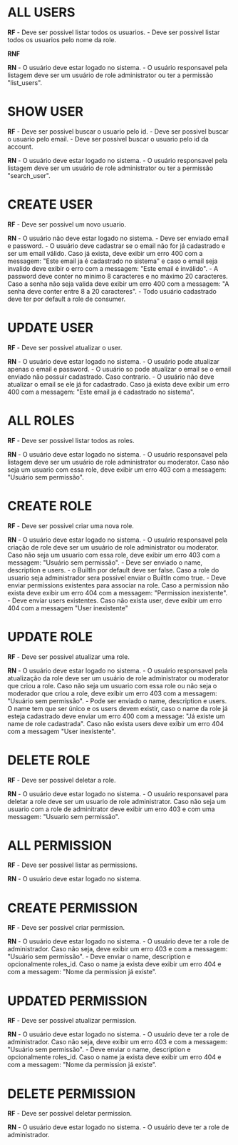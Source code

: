   # ALL USERS  
  
  **RF**
    - Deve ser possivel listar todos os usuarios.
    - Deve ser possivel listar todos os usuarios pelo nome da role.

  **RNF**

  **RN**
    - O usuário deve estar logado no sistema.
    - O usuário responsavel pela listagem deve ser um usuário de role administrator ou ter a permissão "list_users".
    
  
  # SHOW USER  
  
  **RF**
    - Deve ser possivel buscar o usuario pelo id.
    - Deve ser possivel buscar o usuario pelo email.
    - Deve ser possivel buscar o usuario pelo id da account.

  **RN**
    - O usuário deve estar logado no sistema.
    - O usuário responsavel pela listagem deve ser um usuário de role administrator ou ter a permissão "search_user".


  # CREATE USER  
  
  **RF**
    - Deve ser possivel um novo usuario.

  **RN**
    - O usuário não deve estar logado no sistema.
    - Deve ser enviado email e password.
    - O usuário deve cadastrar se o email não for já cadastrado e ser um email válido. Caso já exista, deve exibir um erro 400 com a messagem: "Este email ja é cadastrado no sistema" e caso o email seja invalido deve exibir o erro com a messagem: "Este email é inválido".
    - A password deve conter no minimo 8 caracteres e no máximo 20 caracteres. Caso a senha não seja valida deve exibir um erro 400 com a messagem: "A senha deve conter entre 8 a 20 caracteres".
    - Todo usuário cadastrado deve ter por default a role de consumer.


  # UPDATE USER  
  
  **RF**
    - Deve ser possivel atualizar o user.

  **RN**
    - O usuário deve estar logado no sistema.
    - O usuário pode atualizar apenas o email e password.
    - O usuário so pode atualizar o email se o email enviado não possuir cadastrado. Caso contrario.
    - O usuário não deve atualizar o email se ele já for cadastrado. Caso já exista deve exibir um erro 400 com a messagem: "Este email ja é cadastrado no sistema".




# ALL ROLES  
  
  **RF**
    - Deve ser possivel listar todos as roles.

  **RN**
    - O usuário deve estar logado no sistema.
    - O usuário responsavel pela listagem deve ser um usuário de role administrator ou moderator. Caso não seja um usuario com essa role, deve exibir um erro 403 com a messagem: "Usuário sem permissão".
    
  
# CREATE ROLE 
  
  **RF**
    - Deve ser possivel criar uma nova role.

  **RN**
    - O usuário deve estar logado no sistema.
    - O usuário responsavel pela criação de role deve ser um usuário de role administrator ou moderator. Caso não seja um usuario com essa role, deve exibir um erro 403 com a messagem: "Usuário sem permissão".
    - Deve ser enviado o name, description e users.
    - o BuiltIn por default deve ser false. Caso a role do usuario seja administrador sera possivel enviar o BuiltIn como true.
    - Deve enviar permissions existentes para associar na role. Caso a permission não exista deve exibir um erro 404 com a messagem: "Permission inexistente".
    - Deve enviar users existentes. Caso não exista user, deve exibir um erro 404 com a messagem "User inexistente"


# UPDATE ROLE 
  
  **RF**
    - Deve ser possivel atualizar uma role.

  **RN**
    - O usuário deve estar logado no sistema.
    - O usuário responsavel pela atualização da role deve ser um usuário de role administrator ou moderator que criou a role. Caso não seja um usuario com essa role ou não seja o moderador que criou a role, deve exibir um erro 403 com a messagem: "Usuário sem permissão".
    - Pode ser enviado o name, description e users. O name tem que ser único e os users devem existir, caso o name da role já esteja cadastrado deve enviar um erro 400 com a message: "Já existe um name de role cadastrada". Caso não exista users deve exibir um erro 404 com a messagem "User inexistente".

# DELETE ROLE 

  **RF**
    - Deve ser possivel deletar a role.

  **RN**
    - O usuário deve estar logado no sistema.
    - O usuário responsavel para deletar a role deve ser um usuario de role administrator. Caso não seja um usuario com a role de adminitrator deve exibir um erro 403 e com uma messagem: "Usuario sem permissão".


# ALL PERMISSION

  **RF**
    - Deve ser possivel listar as permissions.

  **RN**
    - O usuário deve estar logado no sistema.

# CREATE PERMISSION

  **RF**
    - Deve ser possivel criar permission.

  **RN**
    - O usuário deve estar logado no sistema.
    - O usuário deve ter a role de administrador. Caso não seja, deve exibir um erro 403 e com a messagem: "Usuário sem permissão".
    - Deve enviar o name, description e opcionalmente roles_id. Caso o name ja exista deve exibir um erro 404 e com a messagem: "Nome da permission já existe".

# UPDATED PERMISSION

  **RF**
    - Deve ser possivel atualizar permission.

  **RN**
    - O usuário deve estar logado no sistema.
    - O usuário deve ter a role de administrador. Caso não seja, deve exibir um erro 403 e com a messagem: "Usuário sem permissão".
    - Deve enviar o name, description e opcionalmente roles_id. Caso o name ja exista deve exibir um erro 404 e com a messagem: "Nome da permission já existe".

# DELETE PERMISSION

  **RF**
    - Deve ser possivel deletar permission.

  **RN**
    - O usuário deve estar logado no sistema.
    - O usuário deve ter a role de administrador.